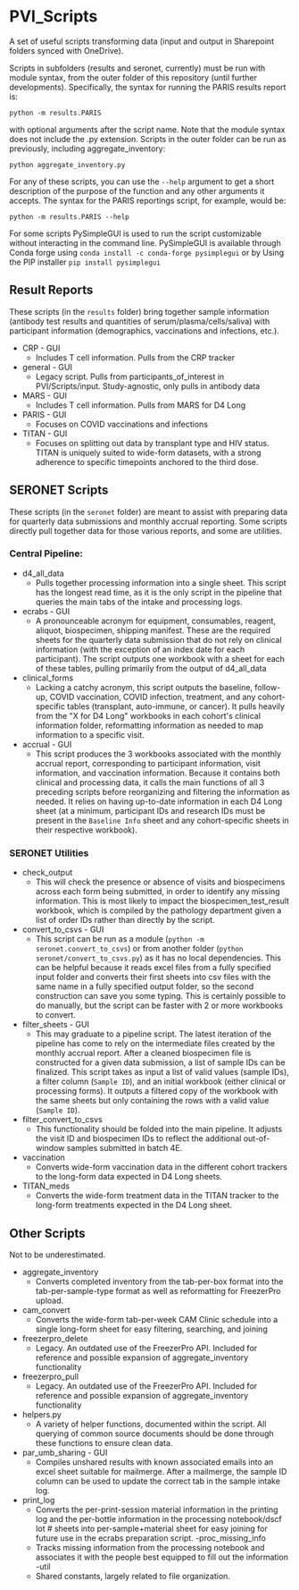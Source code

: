 # PVI_Scripts

A set of useful scripts transforming data (input and output in Sharepoint folders synced with OneDrive).

Scripts in subfolders (results and seronet, currently) must be run with module syntax, from the outer folder of this repository (until further developments). Specifically, the syntax for running the PARIS results report is:
```
python -m results.PARIS
```
with optional arguments after the script name.
Note that the module syntax does not include the .py extension.
Scripts in the outer folder can be run as previously, including aggregate_inventory:
```
python aggregate_inventory.py
```

For any of these scripts, you can use the `--help` argument to get a short description of the purpose of the function and any other arguments it accepts. The syntax for the PARIS reportings script, for example, would be:
```
python -m results.PARIS --help
```
For some scripts PySimpleGUI is used to run the script customizable without interacting in the command line.
PySimpleGUI is available through Conda forge using `conda install -c conda-forge pysimplegui` or by Using the PIP installer `pip install pysimplegui`

## Result Reports

These scripts (in the `results` folder) bring together sample information (antibody test results and quantities of serum/plasma/cells/saliva) with participant information (demographics, vaccinations and infections, etc.).

- CRP - GUI
    - Includes T cell information. Pulls from the CRP tracker
- general - GUI
    - Legacy script. Pulls from participants_of_interest in PVI/Scripts/input. Study-agnostic, only pulls in antibody data
- MARS - GUI
    - Includes T cell information. Pulls from MARS for D4 Long
- PARIS - GUI
    - Focuses on COVID vaccinations and infections
- TITAN - GUI
    - Focuses on splitting out data by transplant type and HIV status. TITAN is uniquely suited to wide-form datasets, with a strong adherence to specific timepoints anchored to the third dose.


## SERONET Scripts

These scripts (in the `seronet` folder) are meant to assist with preparing data for quarterly data submissions and monthly accrual reporting. Some scripts directly pull together data for those various reports, and some are utilities.

### Central Pipeline:
- d4_all_data
    - Pulls together processing information into a single sheet. This script has the longest read time, as it is the only script in the pipeline that queries the main tabs of the intake and processing logs.
- ecrabs - GUI
    - A pronounceable acronym for equipment, consumables, reagent, aliquot, biospecimen, shipping manifest. These are the required sheets for the quarterly data submission that do not rely on clinical information (with the exception of an index date for each participant). The script outputs one workbook with a sheet for each of these tables, pulling primarily from the output of d4_all_data
- clinical_forms
    - Lacking a catchy acronym, this script outputs the baseline, follow-up, COVID vaccination, COVID infection, treatment, and any cohort-specific tables (transplant, auto-immune, or cancer). It pulls heavily from the "X for D4 Long" workbooks in each cohort's clinical information folder, reformatting information as needed to map information to a specific visit.
- accrual - GUI
    - This script produces the 3 workbooks associated with the monthly accrual report, corresponding to participant information, visit information, and vaccination information. Because it contains both clinical and processing data, it calls the main functions of all 3 preceding scripts before reorganizing and filtering the information as needed. It relies on having up-to-date information in each D4 Long sheet (at a minimum, participant IDs and research IDs must be present in the `Baseline Info` sheet and any cohort-specific sheets in their respective workbook).
### SERONET Utilities
- check_output
    - This will check the presence or absence of visits and biospecimens across each form being submitted, in order to identify any missing information. This is most likely to impact the biospecimen_test_result workbook, which is compiled by the pathology department given a list of order IDs rather than directly by the script.
- convert_to_csvs - GUI
    - This script can be run as a module (`python -m seronet.convert_to_csvs`) or from another folder (`python seronet/convert_to_csvs.py`) as it has no local dependencies. This can be helpful because it reads excel files from a fully specified input folder and converts their first sheets into csv files with the same name in a fully specified output folder, so the second construction can save you some typing. This is certainly possible to do manually, but the script can be faster with 2 or more workbooks to convert.
- filter_sheets - GUI
    - This may graduate to a pipeline script. The latest iteration of the pipeline has come to rely on the intermediate files created by the monthly accrual report. After a cleaned biospecimen file is constructed for a given data submission, a list of sample IDs can be finalized. This script takes as input a list of valid values (sample IDs), a filter column (`Sample ID`), and an initial workbook (either clinical or processing forms). It outputs a filtered copy of the workbook with the same sheets but only containing the rows with a valid value (`Sample ID`).
- filter_convert_to_csvs
    - This functionality should be folded into the main pipeline. It adjusts the visit ID and biospecimen IDs to reflect the additional out-of-window samples submitted in batch 4E.
- vaccination
    - Converts wide-form vaccination data in the different cohort trackers to the long-form data expected in D4 Long sheets.
- TITAN_meds
    - Converts the wide-form treatment data in the TITAN tracker to the long-form treatments expected in the D4 Long sheet.


## Other Scripts

Not to be underestimated.

- aggregate_inventory
    - Converts completed inventory from the tab-per-box format into the tab-per-sample-type format as well as reformatting for FreezerPro upload.
- cam_convert
    - Converts the wide-form tab-per-week CAM Clinic schedule into a single long-form sheet for easy filtering, searching, and joining
- freezerpro_delete
    - Legacy. An outdated use of the FreezerPro API. Included for reference and possible expansion of aggregate_inventory functionality
- freezerpro_pull
    - Legacy. An outdated use of the FreezerPro API. Included for reference and possible expansion of aggregate_inventory functionality
- helpers.py
    - A variety of helper functions, documented within the script. All querying of common source documents should be done through these functions to ensure clean data.
- par_umb_sharing - GUI
    - Compiles unshared results with known associated emails into an excel sheet suitable for mailmerge. After a mailmerge, the sample ID column can be used to update the correct tab in the sample intake log.
- print_log
    - Converts the per-print-session material information in the printing log and the per-bottle information in the processing notebook/dscf lot # sheets into per-sample+material sheet for easy joining for future use in the ecrabs preparation script.
-proc_missing_info
    - Tracks missing information from the processing notebook and associates it with the people best equipped to fill out the information
-util
    - Shared constants, largely related to file organization.